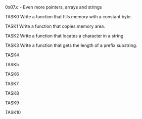 0x07.c - Even more pointers, arrays and strings

TASK0 Write a function that fills memory with a constant byte.

TASK1 Write a function that copies memory area.

TASK2 Write a function that locates a character in a string.

TASK3 Write a function that gets the length of a prefix substring.

TASK4 

TASK5

TASK6

TASK7

TASK8

TASK9

TASK10
